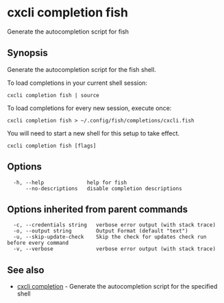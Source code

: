 # cxcli completion fish

Generate the autocompletion script for fish

## Synopsis

Generate the autocompletion script for the fish shell.

To load completions in your current shell session:

	cxcli completion fish | source

To load completions for every new session, execute once:

	cxcli completion fish > ~/.config/fish/completions/cxcli.fish

You will need to start a new shell for this setup to take effect.


```
cxcli completion fish [flags]
```

## Options

```
  -h, --help              help for fish
      --no-descriptions   disable completion descriptions
```

## Options inherited from parent commands

```
  -c, --credentials string   verbose error output (with stack trace)
  -o, --output string        Output Format (default "text")
  -u, --skip-update-check    Skip the check for updates check run before every command
  -v, --verbose              verbose error output (with stack trace)
```

## See also

* [cxcli completion](/cmd/cxcli_completion/)	 - Generate the autocompletion script for the specified shell

